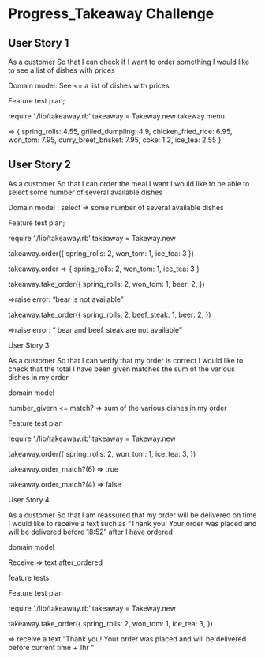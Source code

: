 # Progress_Takeaway Challenge
## User Story 1
As a customer
So that I can check if I want to order something
I would like to see a list of dishes with prices


Domain model:
See <= a list of dishes with prices

Feature test plan;

require ‘./lib/takeaway.rb’
takeaway = Takeway.new
takeway.menu

=> {
	spring_rolls: 4.55,
	grilled_dumpling: 4.9,
	chicken_fried_rice: 6.95,
	won_tom: 7.95,
	curry_breef_brisket: 7.95,
	coke: 1.2,
	ice_tea: 2.55
}




## User Story 2

As a customer
So that I can order the meal I want
I would like to be able to select some number of several available dishes

Domain model :
select  => some number of several available dishes

Feature test plan;

require ‘./lib/takeaway.rb’
takeaway = Takeway.new

takeaway.order({
spring_rolls: 2,
won_tom: 1,
ice_tea: 3
})

takeaway.order
=> {
spring_rolls: 2,
won_tom: 1,
ice_tea: 3
}

takeaway.take_order({
spring_rolls: 2,
won_tom: 1,
beer: 2,
})

=>raise error:  “bear is not available”


takeaway.take_order({
spring_rolls: 2,
beef_steak: 1,
beer: 2,
})

=>raise error:  “ bear and beef_steak are not available”


User Story 3

As a customer
So that I can verify that my order is correct
I would like to check that the total I have been given matches the sum of the various dishes in my order

domain model

number_givern <= match? => sum of the various dishes in my order


Feature test plan

require ‘./lib/takeaway.rb’
takeaway = Takeway.new

takeaway.order({
spring_rolls: 2,
won_tom: 1,
ice_tea: 3,
})


takeaway.order_match?(6)
=> true

takeaway.order_match?(4)
=> false

User Story 4

As a customer
So that I am reassured that my order will be delivered on time
I would like to receive a text such as “Thank you! Your order was placed and will be delivered before 18:52” after I have ordered


domain model

Receive  => text   after_ordered


feature tests:


Feature test plan

require ‘./lib/takeaway.rb’
takeaway = Takeway.new

takeaway.take_order({
spring_rolls: 2,
won_tom: 1,
ice_tea: 3,
})

=> receive a text “Thank you! Your order was placed and will be delivered before  current time + 1hr “
